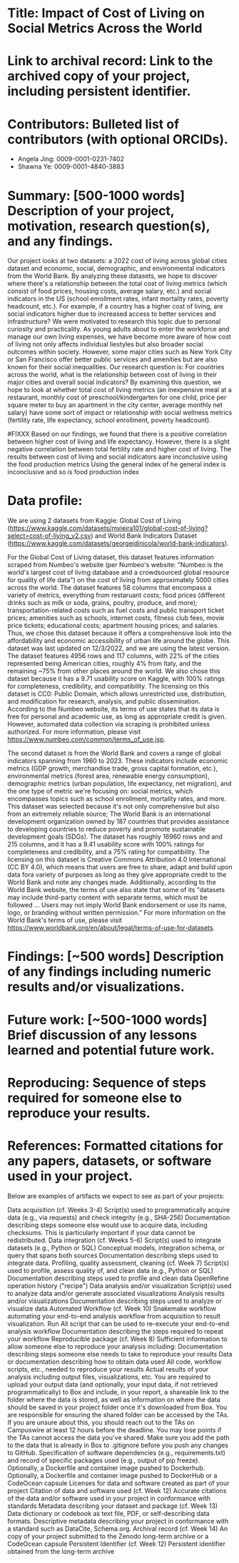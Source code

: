 # Title: Impact of Cost of Living on Social Metrics Across the World

# Link to archival record: Link to the archived copy of your project, including persistent identifier.

# Contributors: Bulleted list of contributors (with optional ORCIDs).
- Angela Jing: 0009-0001-0231-7402
- Shawna Ye: 0009-0001-4840-3883

# Summary: [500-1000 words] Description of your project, motivation, research question(s), and any findings.
Our project looks at two datasets: a 2022 cost of living across global cities dataset and economic, social, demographic, and environmental indicators from the World Bank. By analyzing
these datasets, we hope to discover where there's a relationship between the total cost of living metrics (which consist of food prices, housing costs, average salary, etc.) and social indicators in the US (school enrollment rates, infant mortality rates, poverty headcount, etc.). For example, if a country has a higher cost of living, are social indicators higher due to increased access to better services and infrastructure? We were motivated to research this topic due to personal curiosity and practicality. As young adults about to enter the workforce and manage our own living expenses, we have become more aware of how cost of living not only affects individual liestyles but also broader social outcomes within society. However, some major cities such as New York City or San Francisco offer better public services and amenities but are also known for their social inequalities. Our research
question is: For countries across the world, what is the relationship between cost of living in their major cities and overall social indicators? By examining this question, we hope to look at whether total cost of living metrics (an
inexpensive meal at a restaurant, monthly cost of preschool/kindergarten for one child, price per square meter to buy an apartment in the city center, average monthly net salary) have some sort of impact or relationship
with social wellness metrics (fertility rate, life expectancy, school enrollment, poverty headcount). 

#FIXXX Based on our findings, we found that there is a positive correlation between higher cost of living and life expectancy. However, there is a slight negative correlation between total fertility rate and higher cost of living. The results between cost of living and social indicators aare inconclusive using the food production metrics Using the general index of he general index is inconclusive and so is food production index


# Data profile:
We are using 2 datasets from Kaggle: Global Cost of Living (https://www.kaggle.com/datasets/mvieira101/global-cost-of-living?select=cost-of-living_v2.csv) and World Bank Indicators Dataset (https://www.kaggle.com/datasets/georgejdinicola/world-bank-indicators).

For the Global Cost of Living dataset, this dataset features information scraped from Numbeo's website (per Numbeo's website: "Numbeo is the world's largest cost of living database and a crowdsourced global resource for quality of life data") on the
cost of living from approximately 5000 cities across the world. The dataset features 58 columns that encompass a variety of metrics, everything from restaruant costs; food prices (different drinks such as milk or soda, grains, poultry, produce, and more); transportation-related
costs such as fuel costs and public transport ticket prices; amenities such as schools, internet costs, fitness club fees, movie price tickets; educational costs; apartment housing prices; and salaries. Thus, we chose this dataset because it offers a comprehensive
look into the affordability and economic accessibility of urban life around the globe. This dataset was last updated on 12/3/2022, and we are using the latest version. The dataset features 4956 rows and 117 columns, with 22% of the cities represented being American cities, 
roughly 4% from Italy, and the remaining ~75% from other places around the world. We also chose this dataset because it has a 9.71 usability score on Kaggle, with 100% ratings for completeness, credibility, and compatibility. The licensing on this dataset is CC0: Public Domain, which allows unrestricted use, distribution, and modification for research, analysis, and public dissemination. According to the Numbeo website, its terms of use states that its data is free for personal and academic use, as long as appropriate credit is given. However, automated data collection via scraping is prohibited unless authorized. For more information, please visit https://www.numbeo.com/common/terms_of_use.jsp.

The second dataset is from the World Bank and covers a range of global indicators spanning from 1960 to 2023. These indicators include economic metrics (GDP growth, merchandise trade, gross capital formation, etc.), environmental metrics (forest area, renewable energy consumption), 
demographic metrics (urban population, life expectancy, net migration), and the one type of metric we're focusing on: social metrics, which encompasses topics such as school enrollment, mortality rates, and more. This dataset was selected because it's not only comprehensive but also from an extremely reliable source; The World Bank is an international development organization owned by 187 countries that provides assistance to developing countries to reduce poverty and promote sustainable development goals (SDGs). The dataset has roughly 16960 rows and and 215 columns, and it has a 9.41 usability score with 100% ratings for completeness and credibility, and a 75% rating for compatibility. The licensing on this dataset is Creative Commons Attribution 4.0 International (CC BY 4.0), which means that users are free to share, adapt and build upon data fora variety of purposes as long as they give appropriate credit to the World Bank and note any changes made. Additionally, according to the World Bank website, the terms of use also state that some of its "datasets may include third-party content with separate terms, which must be followed ... Users may not imply World Bank endorsement or use its name, logo, or branding without written permission." For more information on the World Bank's terms of use, please visit https://www.worldbank.org/en/about/legal/terms-of-use-for-datasets. 

# Findings: [~500 words] Description of any findings including numeric results and/or visualizations.
# Future work: [~500-1000 words] Brief discussion of any lessons learned and potential future work.
# Reproducing: Sequence of steps required for someone else to reproduce your results.
# References: Formatted citations for any papers, datasets, or software used in your project.


Below are examples of artifacts we expect to see as part of your projects:

Data acquisition (cf. Weeks 3-4)
Script(s) used to programmatically acquire data (e.g., via requests) and check integrity (e.g., SHA-256)
Documentation describing steps someone else would use to acquire data, including checksums. This is particularly important if your data cannot be redistributed.
Data integration (cf. Weeks 5-6)
Script(s) used to integrate datasets (e.g., Python or SQL)
Conceptual models, integration schema, or query that spans both sources
Documentation describing steps used to integrate data.
Profiling, quality assessment, cleaning (cf. Week 7)
Script(s) used to profile, assess quality of, and clean data (e.g., Python or SQL)
Documentation describing steps used to profile and clean data
OpenRefine operation history ("recipe")
Data analysis and/or visualization
Script(s) used to analyze data and/or generate associated visualizations
Analysis results and/or visualizations
Documentation describing steps used to analyze or visualize data
Automated Workflow (cf. Week 10)
Snakemake workflow automating your end-to-end analysis workflow from acquisition to result visualization.
Run All script that can be used to re-execute your end-to-end analysis workflow
Documentation describing the steps required to repeat your workflow
Reproducible package (cf. Week 8)
Sufficient information to allow someone else to reproduce your analysis including:
Documentation describing steps someone else needs to take to reproduce your results
Data or documentation describing how to obtain data used
All code, workflow scripts, etc., needed to reproduce your results
Actual results of your analysis including output files, visualizations, etc.
You are required to upload your output data (and optionally, your input data, if not retrieved programmatically) to Box and include, in your report, a shareable link to the folder where the data is stored, as well as information on where the data should be saved in your project folder once it's downloaded from Box.
You are responsible for ensuring the shared folder can be accessed by the TAs. If you are unsure about this, you should reach out to the TAs on Campuswire at least 12 hours before the deadline. You may lose points if the TAs cannot access the data you've shared.
Make sure you add the path to the data that is already in Box to .gitignore before you push any changes to GitHub.
Specification of software dependencies (e.g., requirements.txt) and record of specific packages used (e.g., output of pip freeze). Optionally, a Dockerfile and container image pushed to Dockerhub.
Optionally, a Dockerfile and container image pushed to DockerHub or a CodeOcean capsule
Licenses for data and software created as part of your project
Citation of data and software used (cf. Week 12)
Accurate citations of the data and/or software used in your project in conformance with standards
Metadata describing your dataset and package (cf. Week 13)
Data dictionary or codebook as text file, PDF, or self-describing data formats.
Descriptive metadata describing your project in conformance with a standard such as DataCite, Schema.org.
Archival record (cf. Week 14)
An copy of your project submitted to the Zenodo long-term archive or a CodeOcean capsule
Persistent Identifier (cf. Week 12)
Persistent identifier obtained from the long-term archive
